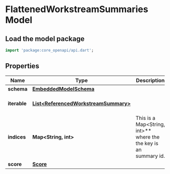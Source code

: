 # FlattenedWorkstreamSummaries Model

## Load the model package
```dart
import 'package:core_openapi/api.dart';
```

## Properties
Name | Type | Description | Notes
------------ | ------------- | ------------- | -------------
**schema** | [**EmbeddedModelSchema**](EmbeddedModelSchema) |  | [optional] 
**iterable** | [**List\<ReferencedWorkstreamSummary\>**](ReferencedWorkstreamSummary) |  | [default to const []]
**indices** | **Map\<String, int\>** | This is a Map\<String, int\>** where the the key is an summary id. | [optional] [default to const {}]
**score** | [**Score**](Score) |  | [optional] 




